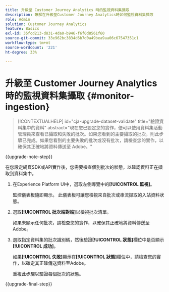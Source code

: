 ```yaml
---
title: 升級至 Customer Journey Analytics 時的監視資料集攝取
description: 瞭解在升級至Customer Journey Analytics時如何監視資料集擷取
role: Admin
solution: Customer Journey Analytics
feature: Basics
exl-id: 35fcd213-d831-4da0-b946-f6f0d8561f60
source-git-commit: 33e962bc3834d6b7d0a49bea9aa06c67547351c1
workflow-type: tm+mt
source-wordcount: '221'
ht-degree: 33%

---
```


# 升級至 Customer Journey Analytics 時的監視資料集攝取 {#monitor-ingestion}

<!-- markdownlint-disable MD034 -->

>[!CONTEXTUALHELP]
>id="cja-upgrade-dataset-validate"
>title="驗證資料集中的資料"
>abstract="現在您已設定您的實作，便可以使用資料集活動管理員來查看已攝取和失敗的批次。如果您看到的主要攝取的批次，則此步驟已完成。如果您看到的主要失敗的批次或沒有批次，請檢查您的實作，以確保其正確地將資料傳送至 Adobe。"

<!-- markdownlint-enable MD034 -->

{{upgrade-note-step}}

<!-- Should we single source this instead of duplicate it? The following steps were copied from: /help/data-ingestion/aepwebsdk.md-->

在您設定網頁SDK或API實作後，您需要檢查個別批次的狀態，以確認資料正在擷取到資料集中。

1. 在Experience Platform UI中，選取左側導覽中的&#x200B;**[!UICONTROL 監視]**。

   監控儀表板隨即顯示。 此儀表板可讓您檢視來自批次或串流擷取的入站資料狀態。

   <!-- insert screenshot -->

1. 選取&#x200B;**[!UICONTROL 批次端對端]**&#x200B;以檢視批次清單。

   如果未顯示任何批次，請檢查您的實作，以確保其正確地將資料傳送至Adobe。

   <!-- insert screenshot -->

1. 選取指定資料集的批次識別碼，然後驗證&#x200B;**[!UICONTROL 狀態]**&#x200B;欄位中是否顯示&#x200B;**[!UICONTROL 成功]**。

   如果&#x200B;**[!UICONTROL 失敗]**&#x200B;顯示在&#x200B;**[!UICONTROL 狀態]**&#x200B;欄位中，請檢查您的實作，以確定其正確傳送資料至Adobe。

   重複此步驟以驗證每個批次的狀態。

{{upgrade-final-step}}

